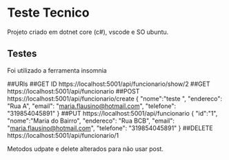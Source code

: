 # Teste Tecnico

Projeto criado em dotnet core (c#), vscode e SO ubuntu.

## Testes
Foi utilizado a ferramenta insomnia

##URls
##GET ID
https://localhost:5001/api/funcionario/show/2
##GET
https://localhost:5001/api/funcionario
##POST
https://localhost:5001/api/funcionario/create
{
	"nome":"teste ",
	"endereco": "Rua A",
	"email": "maria.flausino@hotmail.com",
	"telefone": "319854045891"
}
##PUT
https://localhost:5001/api/funcionario
{
	"id":"1",
	"nome":"Maria do Bairro",
	"endereco": "Rua BCB",
	"email": "maria.flausino@hotmail.com",
	"telefone": "319854045891"
}
##DELETE
https://localhost:5001/api/funcionario/1

Metodos udpate e delete alterados para não usar post.



